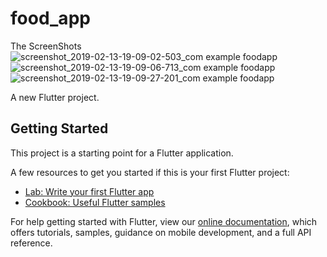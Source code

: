 # food_app
The ScreenShots
![screenshot_2019-02-13-19-09-02-503_com example foodapp](https://user-images.githubusercontent.com/30494929/52715967-bdbe3c00-2fc3-11e9-88d5-43205c01f883.png)
![screenshot_2019-02-13-19-09-06-713_com example foodapp](https://user-images.githubusercontent.com/30494929/52715968-be56d280-2fc3-11e9-8335-71f429ea0a95.png)
![screenshot_2019-02-13-19-09-27-201_com example foodapp](https://user-images.githubusercontent.com/30494929/52715969-be56d280-2fc3-11e9-8d54-6c74de831f36.png)



A new Flutter project.

## Getting Started

This project is a starting point for a Flutter application.

A few resources to get you started if this is your first Flutter project:

- [Lab: Write your first Flutter app](https://flutter.io/docs/get-started/codelab)
- [Cookbook: Useful Flutter samples](https://flutter.io/docs/cookbook)

For help getting started with Flutter, view our 
[online documentation](https://flutter.io/docs), which offers tutorials, 
samples, guidance on mobile development, and a full API reference.
